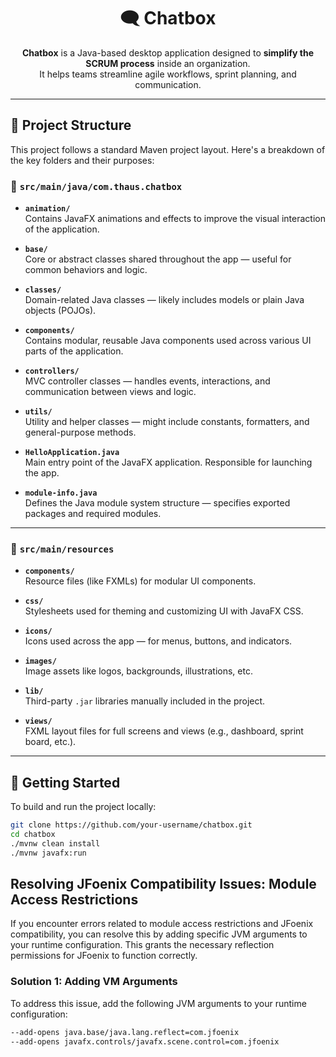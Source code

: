 <h1 align="center">🗨️ Chatbox</h1>

<p align="center">
  <b>Chatbox</b> is a Java-based desktop application designed to <b>simplify the SCRUM process</b> inside an organization. <br />
  It helps teams streamline agile workflows, sprint planning, and communication.
</p>

---

## 📁 Project Structure

This project follows a standard Maven project layout. Here's a breakdown of the key folders and their purposes:

### 📂 `src/main/java/com.thaus.chatbox`

- **`animation/`**  
  Contains JavaFX animations and effects to improve the visual interaction of the application.

- **`base/`**  
  Core or abstract classes shared throughout the app — useful for common behaviors and logic.

- **`classes/`**  
  Domain-related Java classes — likely includes models or plain Java objects (POJOs).

- **`components/`**  
  Contains modular, reusable Java components used across various UI parts of the application.

- **`controllers/`**  
  MVC controller classes — handles events, interactions, and communication between views and logic.

- **`utils/`**  
  Utility and helper classes — might include constants, formatters, and general-purpose methods.

- **`HelloApplication.java`**  
  Main entry point of the JavaFX application. Responsible for launching the app.

- **`module-info.java`**  
  Defines the Java module system structure — specifies exported packages and required modules.

---

### 📂 `src/main/resources`

- **`components/`**  
  Resource files (like FXMLs) for modular UI components.

- **`css/`**  
  Stylesheets used for theming and customizing UI with JavaFX CSS.

- **`icons/`**  
  Icons used across the app — for menus, buttons, and indicators.

- **`images/`**  
  Image assets like logos, backgrounds, illustrations, etc.

- **`lib/`**  
  Third-party `.jar` libraries manually included in the project.

- **`views/`**  
  FXML layout files for full screens and views (e.g., dashboard, sprint board, etc.).

---

## 🚀 Getting Started

To build and run the project locally:

```bash
git clone https://github.com/your-username/chatbox.git
cd chatbox
./mvnw clean install
./mvnw javafx:run
```

## Resolving JFoenix Compatibility Issues: Module Access Restrictions

If you encounter errors related to module access restrictions and JFoenix compatibility, you can resolve this by adding specific JVM arguments to your runtime configuration. This grants the necessary reflection permissions for JFoenix to function correctly.

### Solution 1: Adding VM Arguments

To address this issue, add the following JVM arguments to your runtime configuration:

```bash
--add-opens java.base/java.lang.reflect=com.jfoenix
--add-opens javafx.controls/javafx.scene.control=com.jfoenix